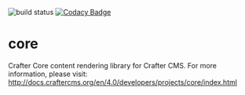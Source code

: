 ![build status](https://travis-ci.org/craftercms/core.svg?branch=develop)
[![Codacy Badge](https://app.codacy.com/project/badge/Grade/9b7269414910489a8be7afc7c60b2536)](https://www.codacy.com/gh/craftercms/core/dashboard?utm_source=github.com&amp;utm_medium=referral&amp;utm_content=craftercms/core&amp;utm_campaign=Badge_Grade)

core
====

Crafter Core content rendering library for Crafter CMS. For more information, please visit: http://docs.craftercms.org/en/4.0/developers/projects/core/index.html

